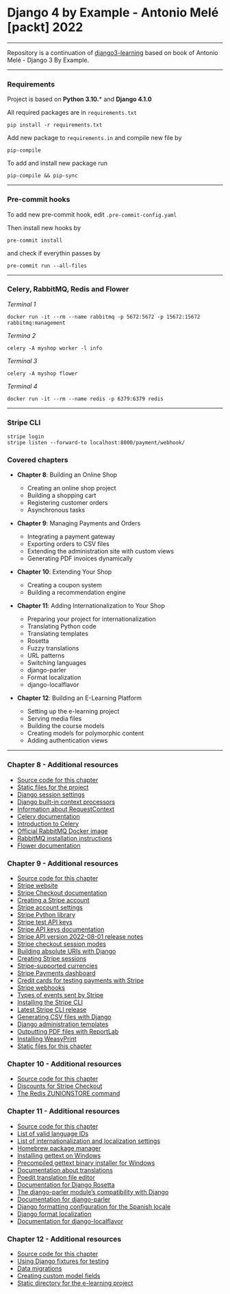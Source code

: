 # Django 4 by Example - Antonio Melé [packt] 2022
***
Repository is a continuation of [django3-learning](https://github.com/bartoszcholewa/django3-learning)
based on book of Antonio Melé - Django 3 By Example.
***
### Requirements
Project is based on **Python 3.10.*** and **Django 4.1.0**

All required packages are in `requirements.txt`
```shell
pip install -r requirements.txt
```
Add new package to `requirements.in` and compile new file by
```shell
pip-compile
```
To add and install new package run
```shell
pip-compile && pip-sync
```
***
### Pre-commit hooks
To add new pre-commit hook, edit `.pre-commit-config.yaml`

Then install new hooks by
```shell
pre-commit install
```
and check if everythin passes by
```shell
pre-commit run --all-files
```
***
### Celery, RabbitMQ, Redis and Flower
_Terminal 1_
```shell
docker run -it --rm --name rabbitmq -p 5672:5672 -p 15672:15672 rabbitmq:management
```
_Termina 2_
```shell
celery -A myshop worker -l info
```
_Terminal 3_
```shell
celery -A myshop flower
```
_Terminal 4_
```shell
docker run -it --rm --name redis -p 6379:6379 redis
```
***
### Stripe CLI
```shell
stripe login
stripe listen --forward-to localhost:8000/payment/webhook/
```
### Covered chapters
* **Chapter 8**: Building an Online Shop
   * Creating an online shop project
   * Building a shopping cart
   * Registering customer orders
   * Asynchronous tasks

* **Chapter 9**: Managing Payments and Orders
   * Integrating a payment gateway
   * Exporting orders to CSV files
   * Extending the administration site with custom views
   * Generating PDF invoices dynamically

* **Chapter 10**: Extending Your Shop
  * Creating a coupon system
  * Building a recommendation engine

* **Chapter 11**: Adding Internationalization to Your Shop
  * Preparing your project for internationalization
  * Translating Python code
  * Translating templates
  * Rosetta
  * Fuzzy translations
  * URL patterns
  * Switching languages
  * django-parler
  * Format localization
  * django-localflavor

* **Chapter 12**: Building an E-Learning Platform
  * Setting up the e-learning project
  * Serving media files
  * Building the course models
  * Creating models for polymorphic content
  * Adding authentication views
***
### Chapter 8 - Additional resources
- [Source code for this chapter](https://github.com/PacktPublishing/Django-4-by-example/tree/main/Chapter08)
- [Static files for the project](https://github.com/PacktPublishing/Django-4-by-Example/tree/main/Chapter08/myshop/shop/static)
- [Django session settings](https://docs.djangoproject.com/en/4.1/ref/settings/#sessions)
- [Django built-in context processors](https://docs.djangoproject.com/en/4.1/ref/templates/api/#built-in-template-context-processors)
- [Information about RequestContext](https://docs.djangoproject.com/en/4.1/ref/templates/api/#django.template.RequestContext)
- [Celery documentation](https://docs.celeryq.dev/en/stable/index.html)
- [Introduction to Celery](https://docs.celeryq.dev/en/stable/getting-started/introduction.html)
- [Official RabbitMQ Docker image](https://hub.docker.com/_/rabbitmq)
- [RabbitMQ installation instructions](https://www.rabbitmq.com/download.html)
- [Flower documentation](https://flower.readthedocs.io/)

### Chapter 9 - Additional resources
- [Source code for this chapter](https://github.com/PacktPublishing/Django-4-by-example/tree/main/Chapter09)
- [Stripe website](https://www.stripe.com/)
- [Stripe Checkout documentation](https://stripe.com/docs/payments/checkout)
- [Creating a Stripe account](https://dashboard.stripe.com/register)
- [Stripe account settings](https://dashboard.stripe.com/settings/account)
- [Stripe Python library](https://github.com/stripe/stripe-python)
- [Stripe test API keys](https://dashboard.stripe.com/test/apikeys)
- [Stripe API keys documentation](https://stripe.com/docs/keys)
- [Stripe API version 2022-08-01 release notes](https://stripe.com/docs/upgrades#2022-08-01)
- [Stripe checkout session modes](https://stripe.com/docs/api/checkout/sessions/object#checkout_session_object-mode)
- [Building absolute URIs with Django](https://docs.djangoproject.com/en/4.1/ref/request-response/#django.http.HttpRequest.build_absolute_uri)
- [Creating Stripe sessions](https://stripe.com/docs/api/checkout/sessions/create)
- [Stripe-supported currencies](https://stripe.com/docs/currencies)
- [Stripe Payments dashboard](https://dashboard.stripe.com/test/payments)
- [Credit cards for testing payments with Stripe](https://stripe.com/docs/testing)
- [Stripe webhooks](https://dashboard.stripe.com/test/webhooks)
- [Types of events sent by Stripe](https://stripe.com/docs/api/events/types)
- [Installing the Stripe CLI](https://stripe.com/docs/stripe-cli#install)
- [Latest Stripe CLI release](https://github.com/stripe/stripe-cli/releases/latest)
- [Generating CSV files with Django](https://docs.djangoproject.com/en/4.1/howto/outputting-csv/)
- [Django administration templates](https://github.com/django/django/tree/4.0/django/contrib/admin/templates/admin)
- [Outputting PDF files with ReportLab](https://docs.djangoproject.com/en/4.1/howto/outputting-pdf/)
- [Installing WeasyPrint](https://weasyprint.readthedocs.io/en/latest/install.html)
- [Static files for this chapter](https://github.com/PacktPublishing/Django-4-by-Example/tree/main/Chapter09/myshop/shop/static)

### Chapter 10 - Additional resources
- [Source code for this chapter](https://github.com/PacktPublishing/Django-4-by-example/tree/main/Chapter10)
- [Discounts for Stripe Checkout](https://stripe.com/docs/payments/checkout/discounts)
- [The Redis ZUNIONSTORE command](https://redis.io/commands/zunionstore/)

### Chapter 11 - Additional resources
- [Source code for this chapter](https://github.com/PacktPublishing/Django-4-by-example/tree/main/Chapter11)
- [List of valid language IDs](http://www.i18nguy.com/unicode/language-identifiers.html)
- [List of internationalization and localization settings](https://docs.djangoproject.com/en/4.1/ref/settings/#globalization-i18n-l10n)
- [Homebrew package manager](https://brew.sh/)
- [Installing gettext on Windows](https://docs.djangoproject.com/en/4.1/topics/i18n/translation/#gettext-on-windows)
- [Precompiled gettext binary installer for Windows](https://mlocati.github.io/articles/gettext-iconv-windows.html)
- [Documentation about translations](https://docs.djangoproject.com/en/4.1/topics/i18n/translation/)
- [Poedit translation file editor](https://poedit.net/)
- [Documentation for Django Rosetta](https://django-rosetta.readthedocs.io/)
- [The django-parler module’s compatibility with Django](https://django-parler.readthedocs.io/en/latest/compatibility.html)
- [Documentation for django-parler](https://django-parler.readthedocs.io/en/latest/)
- [Django formatting configuration for the Spanish locale](https://github.com/django/django/blob/stable/4.0.x/django/conf/locale/es/formats.py)
- [Django format localization](https://docs.djangoproject.com/en/4.1/topics/i18n/formatting/)
- [Documentation for django-localflavor](https://django-localflavor.readthedocs.io/en/latest/)

### Chapter 12 - Additional resources
- [Source code for this chapter](https://github.com/PacktPublishing/Django-4-by-example/tree/main/Chapter12)
- [Using Django fixtures for testing](https://docs.djangoproject.com/en/4.1/topics/testing/tools/#fixture-loading)
- [Data migrations](https://docs.djangoproject.com/en/4.1/topics/migrations/#data-migrations)
- [Creating custom model fields](https://docs.djangoproject.com/en/4.1/howto/custom-model-fields/)
- [Static directory for the e-learning project](https://github.com/PacktPublishing/Django-4-by-Example/tree/main/Chapter12/educa/courses/static)
